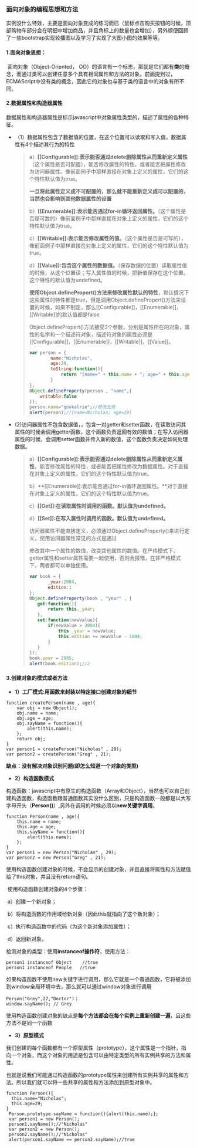 ### 面向对象的编程思想和方法

实例没什么特效，主要是面向对象变成的练习而已（鼠标点击购买按钮的时候，顶部购物车部分会在明细中增加商品，并且角标上的数量也会增加），另外顺便回顾了一些bootstrap实现轮播图以及学习了实现了大图小图的效果等等。

#### 1.面向对象思想：

​	面向对象（Object-Oriented， OO）的语言有一个标志，那就是它们都有**类**的概念，而通过类可以创建任意多个具有相同属性和方法的对象。前面提到过，ECMAScript中没有类的概念，因此它的对象也与基于类的语言中的对象有所不同。	

#### 2.数据属性和构造器属性

数据属性和构造器属性是标示javascript中对象属性类型的，描述了属性的各种特征。

- （1）数据属性包含了数据值的位置，在这个位置可以读取和写入值，数据属性有4个描述其行为的特性

  >  a）**[[Configurable]]:表示能否通过delete删除属性从而重新定义属性**（这个属性是否可配置），能否修改属性的特性，或者能否把属性修改为访问器属性。像前面例子中那样直接在对象上定义的属性，它们的这个特性默认值为true。
  >
  > **一旦将此属性定义成不可配置的，那么就不能重新定义成可以配置的，当然也会影响到其他数据属性的设置**
  >
  >  b）**[[Enumerable]]:表示能否通过for-in循环返回属性。**（这个属性是否是可数的）像前面例子中那样直接在对象上定义的属性，它们的这个特性默认值为true。
  >
  >   c）**[[Writable]]:表示能否修改属性的值。**（这个属性是否是可写的），像前面例子中那样直接在对象上定义的属性，它们的这个特性默认值为true。
  >
  > d）**[[Value]]:包含这个属性的数据值。**（保存数据的位置）读取属性值的时候，从这个位置读；写入属性值的时候，把新值保存在这个位置。这个特性的默认值为undefined。
  >
  > ​	**使用Object.definePropert()方法来修改属性默认的特性**，默认情况下这些属性的特性都是true，但是调用Object.definePropert()方法来设置的时候，如果不制定，那么[[Configurable]]，[[Enumerable]]，[[Writable]]的默认值都是false
  >
  > ​	Object.definePropert()方法接受3个参数，分别是属性所在的对象，属性的名字和一个描述符对象，描述符对象的属性必须是[[Configurable]]，[[Enumerable]]，[[Writable]]，[[Value]]。
  >
  > ```js
  > var person = {  
  >         name:"Nicholas",  
  >         age:29,  
  >         toString:function(){  
  >             return "[name=" + this.name + "; age=" + this.age + "]";  
  >         }  
  > };
  > Object.defineProperty(person , "name",{  
  >     writable:false  
  > });  
  > person.name="goskalrie";//修改无效  
  > alert(person);//[name=Nicholas; age=29] 
  > ```
  >
  >  

- (2)访问器属性不包含数据值，，包含一对getter和setter函数，在读取访问其属性的时候会调用getter函数，这个函数负责返回有效的数值；在写入访问器属性的时候，会调用setter函数并传入新的数值，这个函数负责决定如何处理数据。

  >a）**[[Configurable]]:表示能否通过delete删除属性从而重新定义属性**，能否修改属性的特性，或者能否把属性修改为数据属性。对于直接在对象上定义的属性，它们的这个特性默认值为true。
  >
  >b）**[[Enumerable]]:表示能否通过for-in循环返回属性。**对于直接在对象上定义的属性，它们的这个特性默认值为true。
  >
  >c）**[[Get]]:在读取属性时调用的函数。默认值为undefined。**
  >
  >d）**[[Set]]:在写入属性时调用的函数。默认值为undefined。**
  >
  >访问器属性不能直接定义，必须通过Object.defineProperty()来进行定义，使用访问器属性常见的方式是通过
  >
  >修改其中一个属性的数值，改变其他属性的数值。在严格模式下，getter属性和setter属性需要一起使用，否则会报错，在非严格模式下，两者都可以单独使用。
  >
  >```js
  >var book = {  
  >        _year:2004,  
  >        edition:1  
  >};  
  >Object.defineProperty(book , "year" , {  
  >    get:function(){  
  >        return this._year;  
  >    },  
  >    set:function(newValue){  
  >        if(newValue > 2004){  
  >            this._year = newValue;  
  >            this.edition += newValue - 2004;  
  >        }  
  >    }  
  >});  
  >book.year = 2005;  
  >alert(book.edition);//2 
  >```

#### 3.创建对象的模式或者方法

- **1）工厂模式:用函数来封装以特定接口创建对象的细节**

```	
function createPerson(name , age){  
    var obj = new Object();  
    obj.name = name;  
    obj.age = age;  
    obj.sayName = function(){  
        alert(this.name);  
    };  
    return obj;  
}  
var person1 = createPerson("Nicholas" , 29);  
var person2 = createPerson("Greg" , 21); 
```

**缺点：没有解决对象识别问题(即怎么知道一个对象的类型)**		

- **2）构造函数模式**

构造函数：javascript中有原生的构造函数（Array和Object），当然也可以自己创建构造函数，构造函数跟普通函数其实没什么区别，只是构造函数一般都是以大写字母开头（**Person()**）,另外在调用的时候必须以**new关键字调用**。

```
function Person(name , age){  
    this.name = name;  
    this.age = age;  
    this.sayName = function(){  
        alert(this.name);  
    };  
}  
var person1 = new Person("Nicholas" , 29);  
var person2 = new Person("Greg" , 21);  
```

使用构造函数创建对象的时候，不会显示的创建对象，并且直接将属性和方法赋值给了this对象，并且没有return语句。

​	使用构造函数创建对象的4个步骤：

​		a）创建一个新对象；

​		b）将构造函数的作用域给新对象（因此this就指向了这个新对象）；

​		c）执行构造函数中的代码（为这个新对象添加属性）；

​		d）返回新对象。

检测对象的类型：使用**instanceof操作符**，使用方法：

```
person1 instanceof Object    //true
person1 instanceof People   //true
```

​	如果构造函数不使用new关键字进行调用，那么它就是一个普通函数，它将被添加到window全局环境中去，那么就可以通过window对象进行调用

```
Person("Grey",27,"Doctor")；
window.sayName(); // Grey
```

​	使用构造函数创建对象的缺点是**每个方法都会在每个实例上重新创建一遍**，且这些方法不是同一个函数

- **3）原型模式**

​	我们创建的每个函数都有一个原型属性（prototype），这个属性是一个指针，指向一个对象，而这个对象的用途是包含可以由特定类型的所有实例共享的方法和属性。

​	也就是说我们可能通过构造函数的prototype属性来创建所有实例共享的属性和方法。所以我们就可以将一些共享的属性和方法添加到原型对象中。

```
function Person(){
  this.name="Nicholas";
  this.age=29;
}  
 Person.prototype.sayName = function(){alert(this.name);};  
 var person1 = new Person();  
 person1.sayName();//"Nicholas"  
 var person2 = new Person();  
 person2.sayName();//"Nicholas"  
 alert(person1.sayName == person2.sayName);//true  
```




